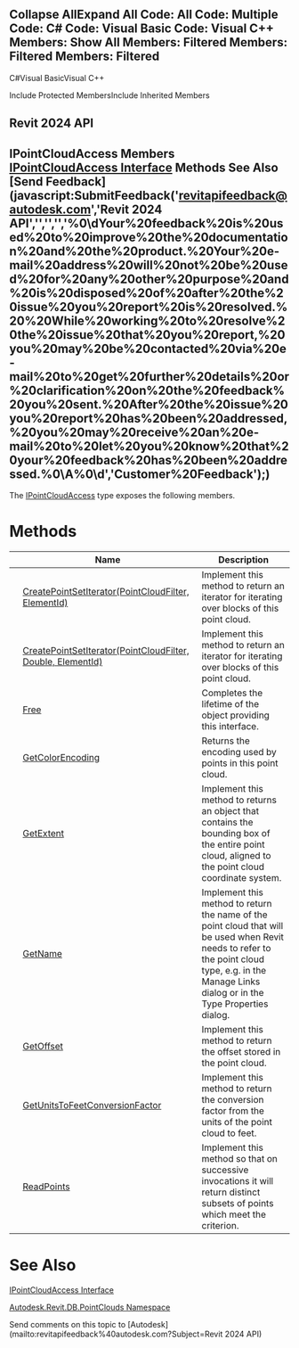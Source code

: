 ﻿

Collapse AllExpand All Code: All Code: Multiple Code: C# Code: Visual Basic Code: Visual C++  Members: Show All Members: Filtered Members: Filtered Members: Filtered   
---  
  
C#Visual BasicVisual C++

Include Protected MembersInclude Inherited Members

Revit 2024 API  
---  
IPointCloudAccess Members  
[IPointCloudAccess Interface](d5e8d1d7-9375-ce6b-ff4f-6d4764c92736.md) Methods See Also [Send Feedback](javascript:SubmitFeedback\('revitapifeedback@autodesk.com','Revit 2024 API','','','','%0\\dYour%20feedback%20is%20used%20to%20improve%20the%20documentation%20and%20the%20product.%20Your%20e-mail%20address%20will%20not%20be%20used%20for%20any%20other%20purpose%20and%20is%20disposed%20of%20after%20the%20issue%20you%20report%20is%20resolved.%20%20While%20working%20to%20resolve%20the%20issue%20that%20you%20report,%20you%20may%20be%20contacted%20via%20e-mail%20to%20get%20further%20details%20or%20clarification%20on%20the%20feedback%20you%20sent.%20After%20the%20issue%20you%20report%20has%20been%20addressed,%20you%20may%20receive%20an%20e-mail%20to%20let%20you%20know%20that%20your%20feedback%20has%20been%20addressed.%0\\A%0\\d','Customer%20Feedback'\);)  
---  
  
The [IPointCloudAccess](d5e8d1d7-9375-ce6b-ff4f-6d4764c92736.md) type exposes the following members.

# Methods

|  | Name | Description |
| --- | --- | --- |
|  | [CreatePointSetIterator(PointCloudFilter, ElementId)](3e5c8c80-64ae-77f0-90de-c3b61a78b9f3.md) | Implement this method to return an iterator for iterating over blocks of this point cloud. |
|  | [CreatePointSetIterator(PointCloudFilter, Double, ElementId)](c548e4cd-086b-f207-ab9e-349e9d4a161a.md) | Implement this method to return an iterator for iterating over blocks of this point cloud. |
|  | [Free](ef327efa-040b-8a37-079a-0481d8cc690a.md) | Completes the lifetime of the object providing this interface. |
|  | [GetColorEncoding](840dee73-07b4-dc15-227c-1a93ac277b0c.md) | Returns the encoding used by points in this point cloud. |
|  | [GetExtent](4b6ac759-a92f-6812-8451-027725654e61.md) | Implement this method to returns an object that contains the bounding box of the entire point cloud, aligned to the point cloud coordinate system. |
|  | [GetName](896650d1-884d-0b9a-d78d-42f36cc2633b.md) | Implement this method to return the name of the point cloud that will be used when Revit needs to refer to the point cloud type, e.g. in the Manage Links dialog or in the Type Properties dialog. |
|  | [GetOffset](2e4e45b2-b368-dad8-9dc4-dedb4cddbd0c.md) | Implement this method to return the offset stored in the point cloud. |
|  | [GetUnitsToFeetConversionFactor](f300cafd-1380-8358-1abb-99373506eb02.md) | Implement this method to return the conversion factor from the units of the point cloud to feet. |
|  | [ReadPoints](6179b595-b765-c575-c456-2eabb742418f.md) | Implement this method so that on successive invocations it will return distinct subsets of points which meet the criterion. |
  
# See Also

[IPointCloudAccess Interface](d5e8d1d7-9375-ce6b-ff4f-6d4764c92736.md)

[Autodesk.Revit.DB.PointClouds Namespace](5974062a-47d4-c7bb-16f2-d5dd193bd170.md)

Send comments on this topic to [Autodesk](mailto:revitapifeedback%40autodesk.com?Subject=Revit 2024 API)